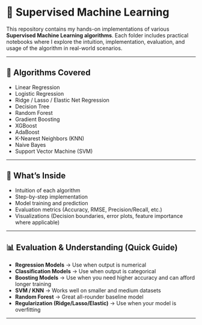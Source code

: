 # 🧠 Supervised Machine Learning

This repository contains my hands-on implementations of various **Supervised Machine Learning algorithms**. Each folder includes practical notebooks where I explore the intuition, implementation, evaluation, and usage of the algorithm in real-world scenarios.

---

## 📌 Algorithms Covered

- Linear Regression  
- Logistic Regression  
- Ridge / Lasso / Elastic Net Regression  
- Decision Tree  
- Random Forest  
- Gradient Boosting  
- XGBoost  
- AdaBoost  
- K-Nearest Neighbors (KNN)  
- Naive Bayes  
- Support Vector Machine (SVM)

---

## 🧠 What’s Inside

- Intuition of each algorithm  
- Step-by-step implementation  
- Model training and prediction  
- Evaluation metrics (Accuracy, RMSE, Precision/Recall, etc.)  
- Visualizations (Decision boundaries, error plots, feature importance where applicable)

---

## 📊 Evaluation & Understanding (Quick Guide)

- **Regression Models** → Use when output is numerical  
- **Classification Models** → Use when output is categorical  
- **Boosting Models** → Use when you need higher accuracy and can afford longer training  
- **SVM / KNN** → Works well on smaller and medium datasets  
- **Random Forest** → Great all-rounder baseline model  
- **Regularization (Ridge/Lasso/Elastic)** → Use when your model is overfitting  

---
